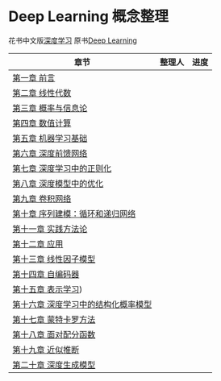 # Deep Learning 概念整理
花书中文版[深度学习](https://github.com/exacity/deeplearningbook-chinese)
原书[Deep Learning](http://www.deeplearningbook.org/)

| 章节 | 整理人 | 进度 | 
| ------------ | ------------ | ------------ |
| [第一章 前言](ch01.md) | ||
| [第二章 线性代数](ch02.md) | ||
| [第三章 概率与信息论](ch03.md)|||
| [第四章 数值计算](ch04.md)|||
| [第五章 机器学习基础](ch05.md)|||
| [第六章 深度前馈网络](ch06.md)| |  |
| [第七章 深度学习中的正则化](ch07.md)|||
| [第八章 深度模型中的优化](ch08.md)|| |
| [第九章 卷积网络](ch09.md)|||
| [第十章 序列建模：循环和递归网络](ch10.md)|||
| [第十一章 实践方法论](ch11.md) |  |  |
| [第十二章 应用](ch12.md)|| |
| [第十三章 线性因子模型](ch13.md)|| |
| [第十四章 自编码器](ch14.md)|||
| [第十五章 表示学习](ch15.md))|| |
| [第十六章 深度学习中的结构化概率模型](ch16.md)| | |
| [第十七章 蒙特卡罗方法](ch17.md)||  |
| [第十八章 面对配分函数](ch18.md)|||
| [第十九章 近似推断](ch19.md)|| |
| [第二十章 深度生成模型](ch20.md) | | |
